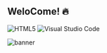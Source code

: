 ## WeloCome! :fire:
![HTML5](https://img.shields.io/badge/html5-%23E34F26.svg?style=for-the-badge&logo=html5&logoColor=white) ![Visual Studio Code](https://img.shields.io/badge/Visual%20Studio%20Code-0078d7.svg?style=for-the-badge&logo=visual-studio-code&logoColor=white)


![banner](https://firebasestorage.googleapis.com/v0/b/proyectzcesde-lhm.appspot.com/o/images.jpg?alt=media&token=c56fa214-a159-4c09-a58b-b1970af73e5b)
